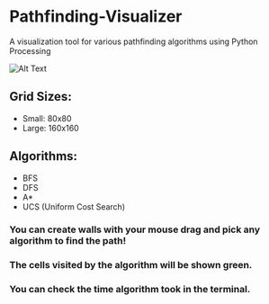# Pathfinding-Visualizer
A visualization tool for various pathfinding algorithms using Python Processing

![Alt Text](https://media.giphy.com/media/S6l82Kfd355cns7ZIU/giphy.gif)

## Grid Sizes:
- Small: 80x80
- Large: 160x160

## Algorithms:
- BFS
- DFS
- A*
- UCS (Uniform Cost Search)

### You can create walls with your mouse drag and pick any algorithm to find the path!
### The cells visited by the algorithm will be shown green.
### You can check the time algorithm took in the terminal.
